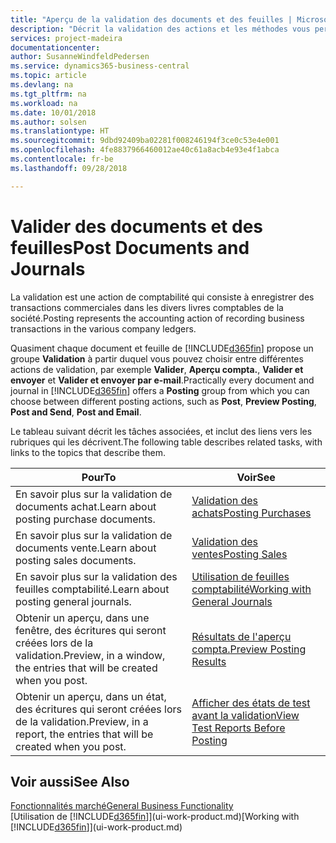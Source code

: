 ```yaml
---
title: "Aperçu de la validation des documents et des feuilles | Microsoft Docs"
description: "Décrit la validation des actions et les méthodes vous permettant de valider des documents et des feuilles."
services: project-madeira
documentationcenter: 
author: SusanneWindfeldPedersen
ms.service: dynamics365-business-central
ms.topic: article
ms.devlang: na
ms.tgt_pltfrm: na
ms.workload: na
ms.date: 10/01/2018
ms.author: solsen
ms.translationtype: HT
ms.sourcegitcommit: 9dbd92409ba02281f008246194f3ce0c53e4e001
ms.openlocfilehash: 4fe8837966460012ae40c61a8acb4e93e4f1abca
ms.contentlocale: fr-be
ms.lasthandoff: 09/28/2018

---
```

# <a name="post-documents-and-journals"></a><span data-ttu-id="a40f9-103">Valider des documents et des feuilles</span><span class="sxs-lookup"><span data-stu-id="a40f9-103">Post Documents and Journals</span></span>
<span data-ttu-id="a40f9-104">La validation est une action de comptabilité qui consiste à enregistrer des transactions commerciales dans les divers livres comptables de la société.</span><span class="sxs-lookup"><span data-stu-id="a40f9-104">Posting represents the accounting action of recording business transactions in the various company ledgers.</span></span>

<span data-ttu-id="a40f9-105">Quasiment chaque document et feuille de [!INCLUDE[d365fin](includes/d365fin_md.md)] propose un groupe **Validation** à partir duquel vous pouvez choisir entre différentes actions de validation, par exemple **Valider**, **Aperçu compta.**, **Valider et envoyer** et **Valider et envoyer par e-mail**.</span><span class="sxs-lookup"><span data-stu-id="a40f9-105">Practically every document and journal in [!INCLUDE[d365fin](includes/d365fin_md.md)] offers a **Posting** group from which you can choose between different posting actions, such as **Post**, **Preview Posting**, **Post and Send**, **Post and Email**.</span></span>

<span data-ttu-id="a40f9-106">Le tableau suivant décrit les tâches associées, et inclut des liens vers les rubriques qui les décrivent.</span><span class="sxs-lookup"><span data-stu-id="a40f9-106">The following table describes related tasks, with links to the topics that describe them.</span></span>

| <span data-ttu-id="a40f9-107">Pour</span><span class="sxs-lookup"><span data-stu-id="a40f9-107">To</span></span> | <span data-ttu-id="a40f9-108">Voir</span><span class="sxs-lookup"><span data-stu-id="a40f9-108">See</span></span> |
| --- | --- |
| <span data-ttu-id="a40f9-109">En savoir plus sur la validation de documents achat.</span><span class="sxs-lookup"><span data-stu-id="a40f9-109">Learn about posting purchase documents.</span></span> |[<span data-ttu-id="a40f9-110">Validation des achats</span><span class="sxs-lookup"><span data-stu-id="a40f9-110">Posting Purchases</span></span>](ui-post-purchases.md) |
| <span data-ttu-id="a40f9-111">En savoir plus sur la validation de documents vente.</span><span class="sxs-lookup"><span data-stu-id="a40f9-111">Learn about posting sales documents.</span></span> |[<span data-ttu-id="a40f9-112">Validation des ventes</span><span class="sxs-lookup"><span data-stu-id="a40f9-112">Posting Sales</span></span>](ui-post-sales.md) |
| <span data-ttu-id="a40f9-113">En savoir plus sur la validation des feuilles comptabilité.</span><span class="sxs-lookup"><span data-stu-id="a40f9-113">Learn about posting general journals.</span></span> |[<span data-ttu-id="a40f9-114">Utilisation de feuilles comptabilité</span><span class="sxs-lookup"><span data-stu-id="a40f9-114">Working with General Journals</span></span>](ui-work-general-journals.md) |
| <span data-ttu-id="a40f9-115">Obtenir un aperçu, dans une fenêtre, des écritures qui seront créées lors de la validation.</span><span class="sxs-lookup"><span data-stu-id="a40f9-115">Preview, in a window, the entries that will be created when you post.</span></span> |[<span data-ttu-id="a40f9-116">Résultats de l'aperçu compta.</span><span class="sxs-lookup"><span data-stu-id="a40f9-116">Preview Posting Results</span></span>](ui-how-preview-post-results.md) |
| <span data-ttu-id="a40f9-117">Obtenir un aperçu, dans un état, des écritures qui seront créées lors de la validation.</span><span class="sxs-lookup"><span data-stu-id="a40f9-117">Preview, in a report, the entries that will be created when you post.</span></span> |[<span data-ttu-id="a40f9-118">Afficher des états de test avant la validation</span><span class="sxs-lookup"><span data-stu-id="a40f9-118">View Test Reports Before Posting</span></span>](ui-how-view-test-reports-posting.md) |

## <a name="see-also"></a><span data-ttu-id="a40f9-119">Voir aussi</span><span class="sxs-lookup"><span data-stu-id="a40f9-119">See Also</span></span>
[<span data-ttu-id="a40f9-120">Fonctionnalités marché</span><span class="sxs-lookup"><span data-stu-id="a40f9-120">General Business Functionality</span></span>](ui-across-business-areas.md)  
<span data-ttu-id="a40f9-121">[Utilisation de [!INCLUDE[d365fin](includes/d365fin_md.md)]](ui-work-product.md)</span><span class="sxs-lookup"><span data-stu-id="a40f9-121">[Working with [!INCLUDE[d365fin](includes/d365fin_md.md)]](ui-work-product.md)</span></span>


